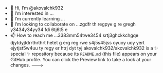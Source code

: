 - 👋 Hi, I’m @akovalchk932
- 👀 I’m interested in ...
- 🌱 I’m currently learning ...
- 💞️ I’m looking to collaborate on ...zgdfr th regрук g re gregh y3434y34yy34  fdi 6tj6t5 e
- 📫 How to reach me ...3383mm54twe3454 srtj3ghckkchgqe djytdyjtdrrthrthrt hetet g erg reg rwe s4j5s45jss oyuoy uoy
yert ejytjst5w4uu ty regy er htrj dyt tyj
akovalchk932/akovalchk932 is a ✨ special ✨ repository because its `README.md` (this file) appears on your GitHub profile.
You can click the Preview link to take a look at your changes.
--->
